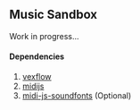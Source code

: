 ## Music Sandbox

Work in progress...

#### Dependencies

1. [vexflow](https://github.com/0xfe/vexflow)
2. [midijs](https://github.com/mudcube/MIDI.js)
3. [midi-js-soundfonts](https://github.com/gleitz/midi-js-soundfonts) (Optional)
